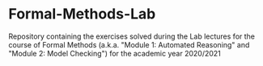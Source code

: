 # Formal-Methods-Lab
Repository containing the exercises solved during the Lab lectures for the course of Formal Methods (a.k.a. "Module 1: Automated Reasoning" and "Module 2: Model Checking") for the academic year 2020/2021
